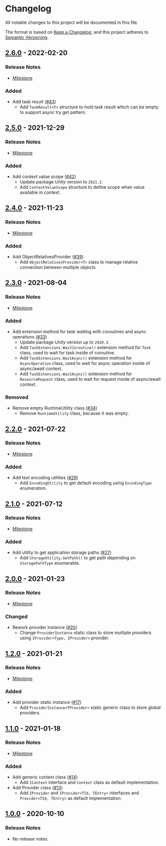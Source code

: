 # Changelog

All notable changes to this project will be documented in this file.

The format is based on [Keep a Changelog](https://keepachangelog.com/en/1.0.0/),
and this project adheres to [Semantic Versioning](https://semver.org/spec/v2.0.0.html).

## [2.6.0](https://github.com/unity-game-framework/ugf-runtimetools/releases/tag/2.6.0) - 2022-02-20  

### Release Notes

- [Milestone](https://github.com/unity-game-framework/ugf-runtimetools/milestone/9?closed=1)  
    

### Added

- Add task result ([#43](https://github.com/unity-game-framework/ugf-runtimetools/issues/43))  
    - Add `TaskResult<T>` structure to hold task result which can be empty to support async try get pattern.

## [2.5.0](https://github.com/unity-game-framework/ugf-runtimetools/releases/tag/2.5.0) - 2021-12-29  

### Release Notes

- [Milestone](https://github.com/unity-game-framework/ugf-runtimetools/milestone/8?closed=1)  
    

### Added

- Add context value scope ([#42](https://github.com/unity-game-framework/ugf-runtimetools/pull/42))  
    - Update package _Unity_ version to `2021.2`.
    - Add `ContextValueScope` structure to define scope when value available in context.

## [2.4.0](https://github.com/unity-game-framework/ugf-runtimetools/releases/tag/2.4.0) - 2021-11-23  

### Release Notes

- [Milestone](https://github.com/unity-game-framework/ugf-runtimetools/milestone/7?closed=1)  
    

### Added

- Add ObjectRelativesProvider ([#39](https://github.com/unity-game-framework/ugf-runtimetools/pull/39))  
    - Add `ObjectRelativesProvider<T>` class to manage relative connection between multiple objects.

## [2.3.0](https://github.com/unity-game-framework/ugf-runtimetools/releases/tag/2.3.0) - 2021-08-04  

### Release Notes

- [Milestone](https://github.com/unity-game-framework/ugf-runtimetools/milestone/6?closed=1)  
    

### Added

- Add extension method for task waiting with coroutines and async operations ([#33](https://github.com/unity-game-framework/ugf-runtimetools/pull/33))  
    - Update package _Unity_ version up to `2020.3`.
    - Add `TaskExtensions.WaitCoroutine()` extension method for `Task` class, used to wait for task inside of coroutine.
    - Add `TaskExtensions.WaitAsync()` extension method for `AsyncOperation` class, used to wait for async operation inside of async/await context.
    - Add `TaskExtensions.WaitAsync()` extension method for `ResourceRequest` class, used to wait for request inside of async/await context.

### Removed

- Remove empty RuntimeUtility class ([#34](https://github.com/unity-game-framework/ugf-runtimetools/pull/34))  
    - Remove `RuntimeUtility` class, because it was empty.

## [2.2.0](https://github.com/unity-game-framework/ugf-runtimetools/releases/tag/2.2.0) - 2021-07-22  

### Release Notes

- [Milestone](https://github.com/unity-game-framework/ugf-runtimetools/milestone/5?closed=1)  
    

### Added

- Add text encoding utilities ([#29](https://github.com/unity-game-framework/ugf-runtimetools/pull/29))  
    - Add `EncodingUtility` to get default encoding using `EncodingType` enumeration.

## [2.1.0](https://github.com/unity-game-framework/ugf-runtimetools/releases/tag/2.1.0) - 2021-07-12  

### Release Notes

- [Milestone](https://github.com/unity-game-framework/ugf-runtimetools/milestone/4?closed=1)  
    

### Added

- Add utility to get application storage paths ([#27](https://github.com/unity-game-framework/ugf-runtimetools/pull/27))  
    - Add `StorageUtility.GetPath()` to get path depending on `StoragePathType` enumerable.

## [2.0.0](https://github.com/unity-game-framework/ugf-runtimetools/releases/tag/2.0.0) - 2021-01-23  

### Release Notes

- [Milestone](https://github.com/unity-game-framework/ugf-runtimetools/milestone/3?closed=1)  
    

### Changed

- Rework provider instance ([#20](https://github.com/unity-game-framework/ugf-runtimetools/pull/20))  
    - Change `ProviderInstance` static class to store multiple providers using `IProvider<Type, IProvider>` provider.

## [1.2.0](https://github.com/unity-game-framework/ugf-runtimetools/releases/tag/1.2.0) - 2021-01-21  

### Release Notes

- [Milestone](https://github.com/unity-game-framework/ugf-runtimetools/milestone/2?closed=1)  
    

### Added

- Add provider static instance ([#17](https://github.com/unity-game-framework/ugf-runtimetools/pull/17))  
    - Add `ProviderInstance<TProvider>` static generic class to store global providers.

## [1.1.0](https://github.com/unity-game-framework/ugf-runtimetools/releases/tag/1.1.0) - 2021-01-18  

### Release Notes

- [Milestone](https://github.com/unity-game-framework/ugf-runtimetools/milestone/1?closed=1)  
    

### Added

- Add generic context class ([#14](https://github.com/unity-game-framework/ugf-runtimetools/pull/14))  
    - Add `IContext` interface and `Context` class as default implementation.
- Add Provider class ([#13](https://github.com/unity-game-framework/ugf-runtimetools/pull/13))  
    - Add `IProvider` and `IProvider<TId, TEntry>` interfaces and `Provider<TId, TEntry>` as default implementation.

## [1.0.0](https://github.com/unity-game-framework/ugf-runtimetools/releases/tag/1.0.0) - 2020-10-10  

### Release Notes

- No release notes.


